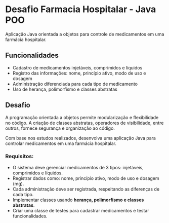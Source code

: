 # Desafio Farmacia Hospitalar - Java POO

Aplicação Java orientada a objetos para controle de medicamentos em uma farmácia hospitalar.

## Funcionalidades
- Cadastro de medicamentos injetáveis, comprimidos e líquidos
- Registro das informações: nome, princípio ativo, modo de uso e dosagem
- Administração diferenciada para cada tipo de medicamento
- Uso de herança, polimorfismo e classes abstratas


## Desafio

A programação orientada a objetos permite modularização e flexibilidade no código. 
A criação de classes abstratas, operadores de visibilidade, entre outros, fornece segurança e organização ao código.

Com base nos estudos realizados, desenvolva uma aplicação Java para controlar medicamentos em uma farmácia hospitalar.

### Requisitos:
- O sistema deve gerenciar medicamentos de 3 tipos: injetáveis, comprimidos e líquidos.
- Registrar dados como: nome, princípio ativo, modo de uso e dosagem (mg).
- Cada administração deve ser registrada, respeitando as diferenças de cada tipo.
- Implementar classes usando **herança, polimorfismo e classes abstratas**.
- Criar uma classe de testes para cadastrar medicamentos e testar funcionalidades.

